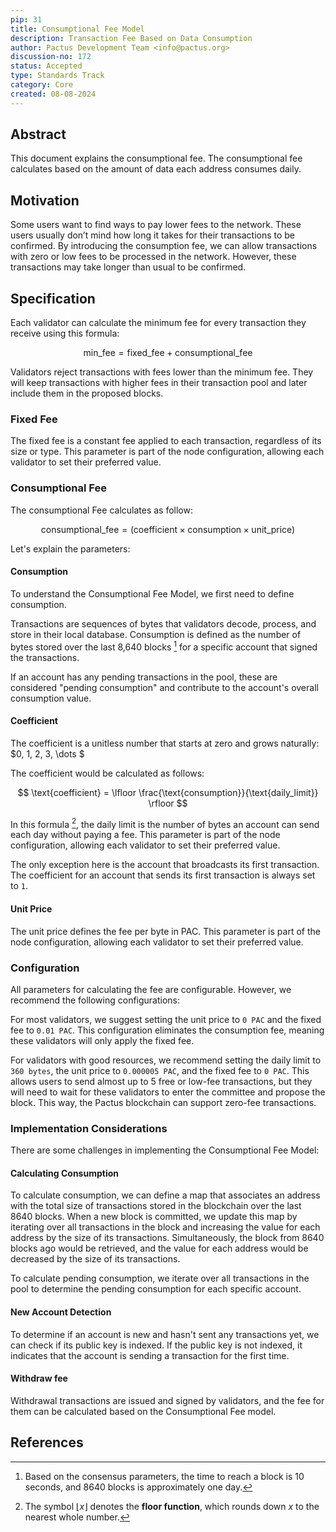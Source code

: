 ```yaml
---
pip: 31
title: Consumptional Fee Model
description: Transaction Fee Based on Data Consumption
author: Pactus Development Team <info@pactus.org>
discussion-no: 172
status: Accepted
type: Standards Track
category: Core
created: 08-08-2024
---
```


## Abstract

This document explains the consumptional fee.
The consumptional fee calculates based on the amount of data each address consumes daily.

## Motivation

Some users want to find ways to pay lower fees to the network.
These users usually don’t mind how long it takes for their transactions to be confirmed.
By introducing the consumption fee, we can allow transactions with zero or low fees to be processed in the network.
However, these transactions may take longer than usual to be confirmed.

## Specification

Each validator can calculate the minimum fee for every transaction they receive using this formula:

$$
\text{min_fee} = \text{fixed_fee} + \text{consumptional_fee}
$$

Validators reject transactions with fees lower than the minimum fee.
They will keep transactions with higher fees in their transaction pool and later include them in the proposed blocks.

### Fixed Fee

The fixed fee is a constant fee applied to each transaction, regardless of its size or type.
This parameter is part of the node configuration, allowing each validator to set their preferred value.

### Consumptional Fee

The consumptional Fee calculates as follow:

$$
\text{consumptional_fee} = ( \text{coefficient} \times \text{consumption} \times \text{unit_price} )
$$

Let's explain the parameters:

#### Consumption

To understand the Consumptional Fee Model, we first need to define consumption.

Transactions are sequences of bytes that validators decode, process, and store in their local database.
Consumption is defined as the number of bytes stored over the last 8,640 blocks [^1]
for a specific account that signed the transactions.

If an account has any pending transactions in the pool,
these are considered "pending consumption" and contribute to the account's overall consumption value.

#### Coefficient

The coefficient is a unitless number that starts at zero and grows naturally: $0, 1, 2, 3, \dots $

The coefficient would be calculated as follows:

$$
\text{coefficient} = \lfloor \frac{\text{consumption}}{\text{daily_limit}} \rfloor
$$

In this formula [^2], the daily limit is the number of bytes an account can send each day without paying a fee.
This parameter is part of the node configuration, allowing each validator to set their preferred value.

The only exception here is the account that broadcasts its first transaction.
The coefficient for an account that sends its first transaction is always set to `1`.

#### Unit Price

The unit price defines the fee per byte in PAC.
This parameter is part of the node configuration, allowing each validator to set their preferred value.

### Configuration

All parameters for calculating the fee are configurable.
However, we recommend the following configurations:

For most validators, we suggest setting the unit price to `0 PAC` and the fixed fee to `0.01 PAC`.
This configuration eliminates the consumption fee, meaning these validators will only apply the fixed fee.

For validators with good resources, we recommend setting the daily limit to `360 bytes`,
the unit price to `0.000005 PAC`, and the fixed fee to `0 PAC`.
This allows users to send almost up to 5 free or low-fee transactions,
but they will need to wait for these validators to enter the committee and propose the block.
This way, the Pactus blockchain can support zero-fee transactions.

### Implementation Considerations

There are some challenges in implementing the Consumptional Fee Model:

#### Calculating Consumption

To calculate consumption, we can define a map that associates an address with
the total size of transactions stored in the blockchain over the last 8640 blocks.
When a new block is committed, we update this map by iterating over all transactions in the block and
increasing the value for each address by the size of its transactions.
Simultaneously, the block from 8640 blocks ago would be retrieved,
and the value for each address would be decreased by the size of its transactions.

To calculate pending consumption, we iterate over all transactions in the pool
to determine the pending consumption for each specific account.

#### New Account Detection

To determine if an account is new and hasn't sent any transactions yet,
we can check if its public key is indexed. If the public key is not indexed,
it indicates that the account is sending a transaction for the first time.

#### Withdraw fee

Withdrawal transactions are issued and signed by validators,
and the fee for them can be calculated based on the Consumptional Fee model.

## References

[^1]: Based on the consensus parameters, the time to reach a block is 10 seconds,
    and 8640 blocks is approximately one day.

[^2]: The symbol $\lfloor x \rfloor$ denotes the **floor function**,
    which rounds down $x$ to the nearest whole number.
